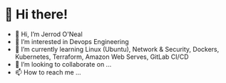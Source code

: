 # 👋 Hi there!

- 👋 Hi, I’m Jerrod O'Neal 
- 👀 I’m interested in Devops Engineering
- 🌱 I’m currently learning Linux (Ubuntu), Network & Security, Dockers, Kubernetes, Terraform, Amazon Web Serves, GitLab CI/CD
- 💞️ I’m looking to collaborate on ...
- 📫 How to reach me ...

<!---
JerrodO/JerrodO is a ✨ special ✨ repository because its `README.md` (this file) appears on your GitHub profile.
You can click the Preview link to take a look at your changes.
--->

